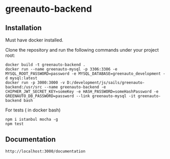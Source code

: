 # greenauto-backend

## Installation

Must have docker installed.

Clone the repository and run the following commands under your project root:


```shell
docker build -t greenauto-backend .
docker run --name greenauto-mysql -p 3306:3306 -e MYSQL_ROOT_PASSWORD=password -e MYSQL_DATABASE=greenauto_development -d mysql:latest
docker run -p 3000:3000 -v D:/development/js/sails/greenauto-backend:/usr/src --name greenauto-backend -e CHIPHER_JWT_SECRET_KEY=someKey -e HASH_PASSWORD=someHashPassword -e GREENAUTO_DB_PASSWORD=password --link greenauto-mysql -it greenauto-backend bash
```

For tests ( in docker bash)
```shell
npm i istanbul mocha -g
npm test
```
## Documentation
```
http://localhost:3000/documentation
```
